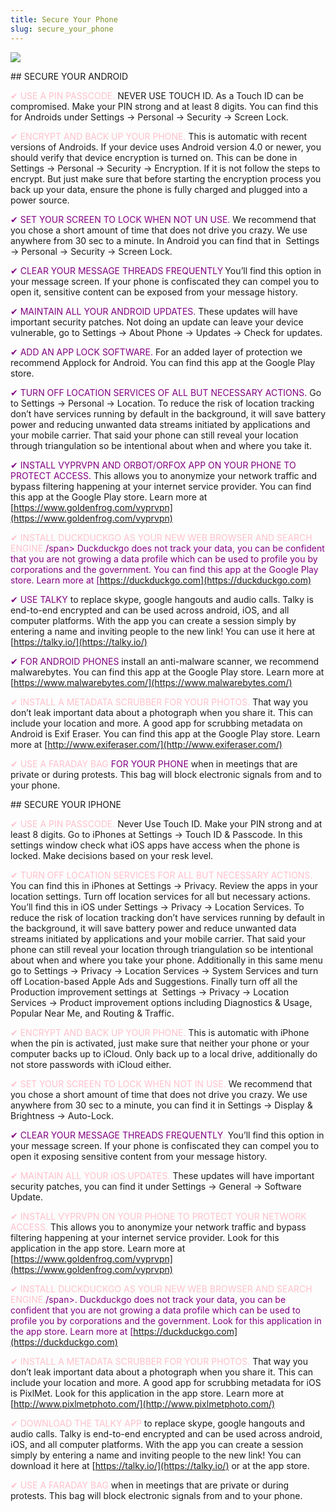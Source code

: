 ```yaml
---
title: Secure Your Phone
slug: secure_your_phone
---
```


![](/images/coverchap_3.jpg)


<div class="SECPHONE_H2" markdown="1">## SECURE YOUR ANDROID</div>





<span class="leadtip" style="color:pink">✔ USE A PIN PASSCODE.</span> NEVER USE TOUCH ID. As a Touch ID can be compromised. Make your PIN strong and at least 8 digits. You can find this for Androids under Settings → Personal → Security → Screen Lock.

<span class="leadtip" style="color:pink">✔ ENCRYPT AND BACK UP YOUR PHONE.</span> This is automatic with recent versions of Androids. If your device uses Android version 4.0 or newer, you should verify that device encryption is turned on. This can be done in Settings → Personal → Security → Encryption. If it is not follow the steps to encrypt. But just make sure that before starting the encryption process you back up your data, ensure the phone is fully charged and plugged into a power source. 

<span class="leadtip" style="color:purple">✔ SET YOUR SCREEN TO LOCK WHEN NOT UN USE.</span> We recommend that you chose a short amount of time that does not drive you crazy. We use anywhere from 30 sec to a minute. In Android you can find that in  Settings → Personal → Security → Screen Lock. 

<span class="leadtip" style="color:pink"><span class="leadtip" style="color:purple">✔ CLEAR YOUR MESSAGE THREADS FREQUENTLY</span>.</span>You’ll find this option in your message screen. If your phone is confiscated they can compel you to open it, sensitive content can be exposed from your message history.



<span class="leadtip" style="color:purple">✔ MAINTAIN ALL YOUR ANDROID UPDATES.</span> These updates will have important security patches. Not doing an update can leave your device vulnerable, go to Settings → About Phone → Updates → Check for updates. 

<span class="leadtip" style="color:purple">✔ ADD AN APP LOCK SOFTWARE.</span> For an added layer of protection we recommend Applock for Android. You can find this app at the Google Play store.

<span class="leadtip" style="color:purple">✔ TURN OFF LOCATION SERVICES OF ALL BUT NECESSARY ACTIONS.</span> Go to Settings → Personal → Location. To reduce the risk of location tracking don’t have services running by default in the background, it will save battery power and reducing unwanted data streams initiated by applications and your mobile carrier. That said your phone can still reveal your location through triangulation so be intentional about when and where you take it. 

<span class="leadtip" style="color:purple">✔ INSTALL VYPRVPN AND ORBOT/ORFOX APP ON YOUR PHONE TO PROTECT ACCESS.</span> This allows you to anonymize your network traffic and bypass filtering happening at your internet service provider. You can find this app at the Google Play store. Learn more at [https://www.goldenfrog.com/vyprvpn](https://www.goldenfrog.com/vyprvpn)



<span class="leadtip" style="color:purple"><span class="leadtip" style="color:pink">✔ INSTALL DUCKDUCKGO AS YOUR NEW WEB BROWSER AND SEARCH ENGINE.</span>/span>  Duckduckgo does not track your data, you can be confident that you are not growing a data profile which can be used to profile you by corporations and the government. You can find this app at the Google Play store. Learn more at [https://duckduckgo.com](https://duckduckgo.com)

<span class="leadtip" style="color:purple">✔ USE TALKY</span> to replace skype, google hangouts and audio calls. Talky is end-to-end encrypted and can be used across android, iOS, and all computer platforms. With the app you can create a session simply by entering a name and inviting people to the new link! You can use it here at [https://talky.io/](https://talky.io/)

<span class="leadtip" style="color:purple">✔ FOR ANDROID PHONES</span> install an anti-malware scanner, we recommend malwarebytes. You can find this app at the Google Play store. Learn more at [https://www.malwarebytes.com/](https://www.malwarebytes.com/)

<span class="leadtip" style="color:pink">✔ INSTALL A METADATA SCRUBBER FOR YOUR PHOTOS.</span> That way you don’t leak important data about a photograph when you share it. This can include your location and more. A good app for scrubbing metadata on Android is Exif Eraser. You can find this app at the Google Play store. Learn more at [http://www.exiferaser.com/](http://www.exiferaser.com/)

<span class="leadtip" style="color:purple"><span class="leadtip" style="color:pink">✔ USE A FARADAY BAG</span> FOR YOUR PHONE</span> when in meetings that are private or during protests. This bag will block electronic signals from and to your phone.

<div class="SECPHONE_H2" markdown="1">## SECURE YOUR IPHONE</div>





<span class="leadtip" style="color:pink">✔ USE A PIN PASSCODE.</span> Never Use Touch ID. Make your PIN strong and at least 8 digits. Go to iPhones at Settings → Touch ID &amp; Passcode. In this settings window check what iOS apps have access when the phone is locked. Make decisions based on your resk level.

<span class="leadtip" style="color:pink">✔ TURN OFF LOCATION SERVICES FOR ALL BUT NECESSARY ACTIONS.</span> You can find this in iPhones at Settings → Privacy. Review the apps in your location settings. Turn off location services for all but necessary actions. You’ll find this in iOS under Settings → Privacy → Location Services. To reduce the risk of location tracking don’t have services running by default in the background, it will save battery power and reduce unwanted data streams initiated by applications and your mobile carrier. That said your phone can still reveal your location through triangulation so be intentional about when and where you take your phone. Additionally in this same menu go to Settings → Privacy → Location Services → System Services and turn off Location-based Apple Ads and Suggestions. Finally turn off all the Production improvement settings at  Settings → Privacy → Location Services → Product improvement options including Diagnostics &amp; Usage, Popular Near Me, and Routing &amp; Traffic.



<span class="leadtip" style="color:pink">✔ ENCRYPT AND BACK UP YOUR PHONE.</span> This is automatic with iPhone when the pin is activated, just make sure that neither your phone or your computer backs up to iCloud. Only back up to a local drive, additionally do not store passwords with iCloud either.

<span class="leadtip" style="color:pink">✔ SET YOUR SCREEN TO LOCK WHEN NOT IN USE.</span> We recommend that you chose a short amount of time that does not drive you crazy. We use anywhere from 30 sec to a minute, you can find it in Settings → Display &amp; Brightness → Auto-Lock.

<span class="leadtip" style="color:pink"><span class="leadtip" style="color:purple">✔ CLEAR YOUR MESSAGE THREADS FREQUENTLY</span>.</span> You’ll find this option in your message screen. If your phone is confiscated they can compel you to open it exposing sensitive content from your message history.

<span class="leadtip" style="color:pink">✔ MAINTAIN ALL YOUR iOS UPDATES.</span> These updates will have important security patches, you can find it under Settings → General → Software Update.

<span class="leadtip" style="color:pink">✔ INSTALL VYPRVPN ON YOUR PHONE TO PROTECT YOUR NETWORK ACCESS.</span> This allows you to anonymize your network traffic and bypass filtering happening at your internet service provider. Look for this application in the app store. Learn more at [https://www.goldenfrog.com/vyprvpn](https://www.goldenfrog.com/vyprvpn)



<span class="leadtip" style="color:purple"><span class="leadtip" style="color:pink">✔ INSTALL DUCKDUCKGO AS YOUR NEW WEB BROWSER AND SEARCH ENGINE.</span>/span>. Duckduckgo does not track your data, you can be confident that you are not growing a data profile which can be used to profile you by corporations and the government. Look for this application in the app store. Learn more at [https://duckduckgo.com](https://duckduckgo.com)

<span class="leadtip" style="color:pink">✔ INSTALL A METADATA SCRUBBER FOR YOUR PHOTOS.</span> That way you don’t leak important data about a photograph when you share it. This can include your location and more. A good app for scrubbing metadata for iOS is PixlMet. Look for this application in the app store. Learn more at [http://www.pixlmetphoto.com/](http://www.pixlmetphoto.com/)

<span class="leadtip" style="color:pink">✔ DOWNLOAD THE TALKY APP</span> to replace skype, google hangouts and audio calls. Talky is end-to-end encrypted and can be used across android, iOS, and all computer platforms. With the app you can create a session simply by entering a name and inviting people to the new link! You can download it here at [https://talky.io/](https://talky.io/) or at the app store.

<span class="leadtip" style="color:pink">✔ USE A FARADAY BAG</span> when in meetings that are private or during protests. This bag will block electronic signals from and to your phone.